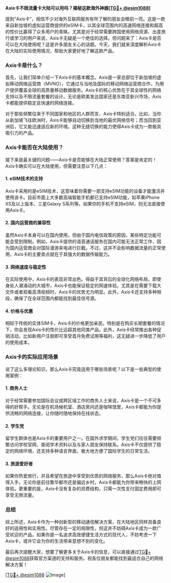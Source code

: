 **Axis卡不限流量卡大陆可以用吗？揭秘这款海外神器[[TG💪+ @esim1088](https://t.me/s/esim1088)]**

提到“Axis卡”，相信不少对海外互联网服务有所了解的朋友会眼前一亮。这是一款来自新加坡的虚拟运营商提供的eSIM卡，以其全球范围内的高速网络连接和超高的性价比赢得了众多用户的青睐。尤其是对于经常需要跨国使用网络资源、出差旅行或学习的用户来说，Axis卡无疑是一个绝佳的选择。但问题来了：Axis卡是否可以在大陆使用呢？这是许多朋友关心的话题。今天，我们就来深度解析Axis卡在大陆的实际使用情况，帮助大家更好地了解这款产品。

### Axis卡是什么？

首先，让我们简单介绍一下Axis卡的基本概念。Axis是一家总部位于新加坡的虚拟移动网络运营商（MVNO），它通过与当地及国际的移动网络运营商合作，为用户提供覆盖全球的高质量移动数据服务。Axis卡的核心优势在于其全球性的网络支持以及不限流量套餐的设计。无论是欧美发达国家还是东南亚新兴市场，Axis卡都能提供稳定且快速的网络连接。

对于那些频繁往来于不同国家和地区的人群而言，Axis卡特别适合。比如，当你从新加坡飞往欧洲时，Axis卡能够自动切换到当地的最优网络信号；而当回到亚洲后，它又能迅速适应新的环境。这种无缝切换的能力使得Axis卡成为一款极具吸引力的产品。

### Axis卡能否在大陆使用？

接下来是最关键的问题——Axis卡是否能够在大陆正常使用？答案是肯定的！Axis卡确实可以在大陆使用，但需要注意以下几点：

#### 1. eSIM技术的支持
Axis卡采用的是eSIM技术，这意味着你需要一部支持eSIM功能的设备才能激活并使用该卡。目前市面上大多数高端智能手机都已支持eSIM功能，如苹果iPhone XS及以上版本、三星Galaxy S系列等。如果你的手机不支持eSIM，则无法直接使用Axis卡。

#### 2. 国内运营商的兼容性
虽然Axis卡本身可以在国内使用，但由于国内电信政策的原因，某些特定功能可能会受到限制。例如，Axis卡提供的语音通话服务在国内可能无法正常工作，因为国内运营商会对国际漫游来电进行拦截。不过，这并不会影响数据流量的正常使用，Axis卡的主要卖点就在于其强大的数据传输能力。

#### 3. 网络速度与稳定性
在实际使用中，Axis卡的表现非常出色。得益于其背后的全球化网络布局，即使身处人潮涌动的大城市，Axis卡也能保证稳定的网速体验。尤其是在需要下载大文件或者观看高清视频时，Axis卡的优势尤为明显。此外，Axis卡还支持多种频段，确保了在全球范围内都能找到最佳信号源。

#### 4. 价格与优惠
相较于传统的实体SIM卡，Axis卡的价格更加亲民。特别是在购买长期套餐的情况下，你会发现Axis卡的性价比远超其他同类产品。此外，Axis卡经常推出各种促销活动，比如新用户注册即可享受首月免费试用等福利，这无疑进一步降低了用户的使用成本。

### Axis卡的实际应用场景

说了这么多理论知识，那么Axis卡究竟适用于哪些场景呢？以下是一些典型的使用案例：

#### 1. 商务人士
对于经常需要参加国际会议或跨区域工作的商务人士来说，Axis卡是一个不可多得的好帮手。无论是在机场候机室、酒店房间还是咖啡馆里，Axis卡都能为你提供流畅的网络连接，让你随时随地保持在线状态。

#### 2. 学生党
留学生群体也是Axis卡的重要用户之一。在国外求学期间，学生党们往往需要频繁访问学校官网、查阅学术资料以及与家人朋友保持联系。Axis卡不仅提供了稳定的网络环境，还支持多种语言界面，极大地方便了国际学生的日常生活。

#### 3. 旅游爱好者
如果你热爱旅行，并且希望在旅途中享受到优质的网络服务，那么Axis卡绝对值得入手。无论你是前往繁华都市还是偏远乡村，Axis卡都能为你带来畅快的上网体验。更重要的是，Axis卡没有复杂的资费结构，只需一次性支付固定费用即可享受无限流量。

### 总结

综上所述，Axis卡作为一种创新型的移动通信解决方案，在大陆地区同样具备良好的适用性和实用性。尽管存在一定的局限性，但这并不妨碍Axis卡成为一款广受欢迎的产品。如果你是一名追求高效便捷生活方式的现代人，不妨考虑一下Axis卡，或许它会为你的生活带来意想不到的变化。

最后再次提醒大家，想要了解更多关于Axis卡的信息，可以直接通过[TG💪+ @esim1088](https://t.me/s/esim1088)获取官方渠道的支持和服务。祝各位朋友都能找到最适合自己的网络解决方案！

[[TG💪+ @esim1088](https://t.me/s/esim1088) ![Image](https://i.postimg.cc/4NQfJmqS/Snipaste-2025-05-13-00-14-12.png)]